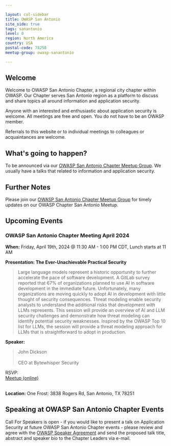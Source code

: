 ```yaml
---

layout: col-sidebar
title: OWASP San Antonio
site_side: true
tags: sanantonio
level: 0
region: North America
country: USA
postal-code: 78258
meetup-group: owasp-sanantonio

---
```


## Welcome
Welcome to OWASP San Antonio Chapter, a regional city chapter within OWASP. Our Chapter serves San Antonio region as a platform to discuss and share topics all around information and application security.

Anyone with an interested and enthusiastic about application security is welcome. All meetings are free and open. You do not have to be an OWASP member.

Referrals to this website or to individual meetings to colleagues or acquaintances are welcome.

## What's going to happen?
To be announced via our [OWASP San Antonio Chapter Meetup Group](https://www.meetup.com/owasp-sanantonio/).
We usually have a talks that related to information and application security.

## Further Notes
Please join our [OWASP San Antonio Chapter Meetup Group](https://www.meetup.com/owasp-sanantonio/) for timely updates on our OWASP Chapter San Antonio Meetup.

## Upcoming Events ##
### OWASP San Antonio Chapter Meeting April 2024 ###

**When:** Friday, April 19th, 2024 @ 11:30 AM - 1:00 PM CDT, Lunch starts at 11 AM

**Presentation: The Ever-Unachievable Practical Security** 
<blockquote> 
Large language models represent a historic opportunity to further accelerate the pace of software development. A GitLab survey reported that 67% of organizations planned to use AI in software development in the immediate future. Unfortunately, many organizations are moving quickly to adopt AI in development with little thought of security consequences. Threat modeling enable security analysts to understand the additional risks that development with LLMs represents. This session will provide an overview of AI and LLM security challenges and demonstrate how threat modeling can identify potential security weaknesses. Inspired by the OWASP Top 10 list for LLMs, the session will provide a threat modeling approach for LLMs that is straightforward to adopt in production.
</blockquote>

**Speaker:** 
<blockquote>
 John Dickson
<br><br>
  CEO at Bytewhisper Security
</blockquote>
RSVP:<br>
<a href="https://www.meetup.com/owasp-sanantonio/events/299305618/" target="_blank">Meetup (online)</a>
<br><br>

**Location:** One Frost: 3838 Rogers Rd, San Antonio, TX 78251

Speaking at OWASP San Antonio Chapter Events
--------------------------------------------
Call For Speakers is open - if you would like to present a talk on Application Security at future OWASP San Antonio Chapter events - please review and agree with the [OWASP Speaker Agreement](Speaker_Agreement "wikilink") and send the proposed talk title, abstract and speaker bio to the Chapter Leaders via e-mail.

